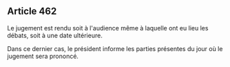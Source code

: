 Article 462
----
Le jugement est rendu soit à l'audience même à laquelle ont eu lieu les débats,
soit à une date ultérieure.

Dans ce dernier cas, le président informe les parties présentes du jour où le
jugement sera prononcé.
